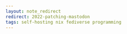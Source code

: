 ```yaml
---
layout: note_redirect
redirect: 2022-patching-mastodon
tags: self-hosting nix fediverse programming
---
```

